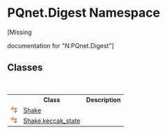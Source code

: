 # PQnet.Digest Namespace
 

\[Missing <summary> documentation for "N:PQnet.Digest"\]


## Classes
&nbsp;<table><tr><th></th><th>Class</th><th>Description</th></tr><tr><td>![Public class](media/pubclass.gif "Public class")</td><td><a href="23f04087-7075-c1be-bf7b-dec72f7a4cd1">Shake</a></td><td /></tr><tr><td>![Public class](media/pubclass.gif "Public class")</td><td><a href="1ae1bd35-7a8a-534f-8493-83b37fccc479">Shake.keccak_state</a></td><td /></tr></table>&nbsp;
